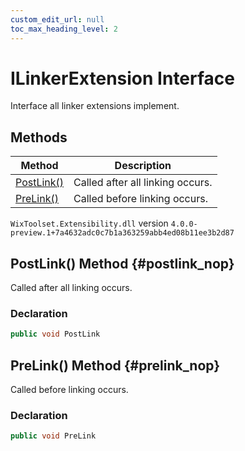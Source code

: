 ```yaml
---
custom_edit_url: null
toc_max_heading_level: 2
---
```

# ILinkerExtension Interface
Interface all linker extensions implement.
## Methods
| Method | Description |
| ------ | ----------- |
| [PostLink()](#postlink_nop) | Called after all linking occurs. |
| [PreLink()](#prelink_nop) | Called before linking occurs. |
`WixToolset.Extensibility.dll` version `4.0.0-preview.1+7a4632adc0c7b1a363259abb4ed08b11ee3b2d87`
## PostLink() Method {#postlink_nop}
Called after all linking occurs.
### Declaration
```cs
public void PostLink
```
## PreLink() Method {#prelink_nop}
Called before linking occurs.
### Declaration
```cs
public void PreLink
```
